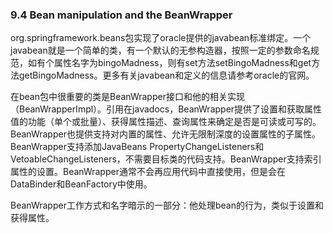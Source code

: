 ### 9.4 Bean manipulation and the BeanWrapper

org.springframework.beans包实现了oracle提供的javabean标准绑定。一个javabean就是一个简单的类，有一个默认的无参构造器，按照一定的参数命名规范，如有个属性名字为bingoMadness，则有set方法setBingoMadness和get方法getBingoMadness。更多有关javabean和定义的信息请参考oracle的官网。

在bean包中很重要的类是BeanWrapper接口和他的相关实现（BeanWrapperImpl）。引用在javadocs，BeanWrapper提供了设置和获取属性值的功能（单个或批量）、获得属性描述、查询属性来确定是否是可读或可写的。BeanWrapper也提供支持对内置的属性、允许无限制深度的设置属性的子属性。BeanWrapper支持添加JavaBeans PropertyChangeListeners和VetoableChangeListeners，不需要目标类的代码支持。BeanWrapper支持索引属性的设置。BeanWrapper通常不会再应用代码中直接使用，但是会在DataBinder和BeanFactory中使用。

BeanWrapper工作方式和名字暗示的一部分：他处理bean的行为，类似于设置和获得属性。